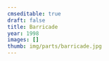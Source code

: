 ```yaml
---
cmseditable: true
draft: false
title: Barricade
year: 1998
images: []
thumb: img/parts/barricade.jpg
---
```

